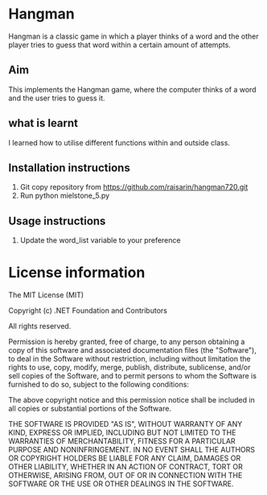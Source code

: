 # Hangman

Hangman is a classic game in which a player thinks of a word and the other player tries to guess that word within a certain amount of attempts.

## Aim 
This implements the Hangman game, where the computer thinks of a word and the user tries to guess it. 

## what is learnt 
I learned how to utilise different functions within and outside class. 

## Installation instructions
1. Git copy repository from https://github.com/raisarin/hangman720.git
2. Run python mielstone_5.py

## Usage instructions
1. Update the word_list variable to your preference

# License information
The MIT License (MIT)

Copyright (c) .NET Foundation and Contributors

All rights reserved.

Permission is hereby granted, free of charge, to any person obtaining a copy
of this software and associated documentation files (the "Software"), to deal
in the Software without restriction, including without limitation the rights
to use, copy, modify, merge, publish, distribute, sublicense, and/or sell
copies of the Software, and to permit persons to whom the Software is
furnished to do so, subject to the following conditions:

The above copyright notice and this permission notice shall be included in all
copies or substantial portions of the Software.

THE SOFTWARE IS PROVIDED "AS IS", WITHOUT WARRANTY OF ANY KIND, EXPRESS OR
IMPLIED, INCLUDING BUT NOT LIMITED TO THE WARRANTIES OF MERCHANTABILITY,
FITNESS FOR A PARTICULAR PURPOSE AND NONINFRINGEMENT. IN NO EVENT SHALL THE
AUTHORS OR COPYRIGHT HOLDERS BE LIABLE FOR ANY CLAIM, DAMAGES OR OTHER
LIABILITY, WHETHER IN AN ACTION OF CONTRACT, TORT OR OTHERWISE, ARISING FROM,
OUT OF OR IN CONNECTION WITH THE SOFTWARE OR THE USE OR OTHER DEALINGS IN THE
SOFTWARE.
